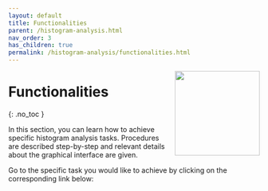 ```yaml
---
layout: default
title: Functionalities
parent: /histogram-analysis.html
nav_order: 3
has_children: true
permalink: /histogram-analysis/functionalities.html
---
```


<img src="../assets/images/logos/logo-histogram-analysis_400px.png" width="170" style="float:right; margin-left: 15px;"/>

# Functionalities
{: .no_toc }

In this section, you can learn how to achieve specific histogram analysis tasks.
Procedures are described step-by-step and relevant details about the graphical interface are given.

Go to the specific task you would like to achieve by clicking on the corresponding link below:
